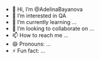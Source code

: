 - 👋 Hi, I’m @AdelinaBayanova
- 👀 I’m interested in QA
- 🌱 I’m currently learning ...
- 💞️ I’m looking to collaborate on ...
- 📫 How to reach me ...
- 😄 Pronouns: ...
- ⚡ Fun fact: ...

<!---
AdelinaBayanova/AdelinaBayanova is a ✨ special ✨ repository because its `README.md` (this file) appears on your GitHub profile.
You can click the Preview link to take a look at your changes.
--->
